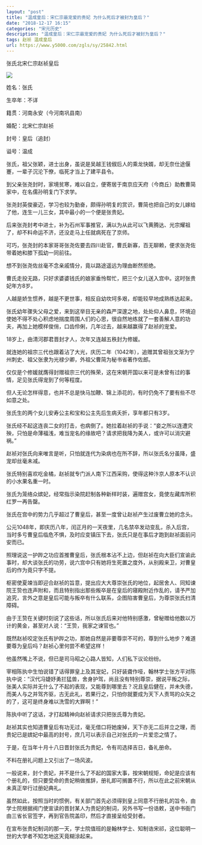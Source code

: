 ```yaml
---
layout: "post"
title: "温成皇后：宋仁宗最宠爱的贵妃 为什么死后才被封为皇后？"
date: "2018-12-17 16:15"
categories: "宋元历史"
description: "温成皇后：宋仁宗最宠爱的贵妃 为什么死后才被封为皇后？"
tags: 赵祯 温成皇后
url: https://www.y5000.com/zgls/sy/25842.html
---
```






张氏北宋仁宗赵祯皇后

![](https://img.y5000.com/uploads/allimg/170929/13-1F9291K444420.jpg)

姓名：张氏

生卒年：不详

籍贯：河南永安（今河南巩县南）

婚配：北宋仁宗赵祯

封号：皇后（追封）

谥号：温成

张氏，祖父张颖，进士出身，虽说是吴越王钱俶后人的乘龙快婿，却无奈仕途偃蹇，一辈子沉沦下僚，临死才当上了建平县令。

到父亲张尧封时，家境贫寒，难以自立，便寄居于南京应天府（今商丘）助教曹简家中，在名儒孙明复门下求学。

张尧封英俊豪迈，学习也较为勤奋，颇得孙明复的赏识，曹简也把自己的女儿嫁给了他，连生一儿三女，其中最小的一个便是张贵妃。

后来张尧封考中进士，补为石州军事推官，满以为从此可以飞黄腾达、光宗耀祖了，却不料命运不济，还没走马上任就病死在了京师。

可巧，张尧封的本家哥哥张尧佐要去四川赴官，曹氏新寡，百无聊赖，便求张尧佐带着她和膝下孤幼一同前往。

想不到张尧佐丝毫不念亲戚情分，竟以路途遥远为理由断然拒绝。

曹氏走投无路，只好求婆婆钱氏的娘家垂怜帮忙，把三个女儿送入宫中。这时张贵妃年方8岁。

人越是娇生惯养，越是不更世事，相反自幼坎坷多艰，却能较早地成熟练达起来。

张氏幼年骤失父母之爱，来到这举目无亲的森严深邃之地，处处仰人鼻息，环境迫使她不得不处心积虑地揣度周围人们的心思，很自然地练就了一套善解人意的功夫，再加上她模样俊俏，口齿伶俐，几年过去，越来越赢得了赵祯的宠爱。

18岁上，由清河郡君晋封才人，次年又连越五秩封为修媛。

就连她的祖宗三代也跟着沾了大光，庆历二年（1042年），追赠其曾祖张文渐为宁州刺史、祖父张隶为光禄少卿，外祖父曹简为秘书省著作佐郎。

仅仅是个修媛就膺得封赠祖宗三代的殊荣，这在宋朝开国以来可是未曾有过的事情，足见张氏得宠到了何等程度。

但人无论怎样得意，也并不总是快马加鞭、锦上添花的，有时仍免不了要有些不尽如意之处。

张氏生的两个女儿安寿公主和宝和公主先后生病夭折，享年都只有3岁。

张氏经不起这连丧二女的打击，也病倒了。她拉着赵祯的手说：“妾之所以连遭灾殃，只怕是命薄福浅，难当宠名的缘故吧？请求把我降为美人，或许可以消灾避祸。”

赵祯对张氏向来唯言是听，只怕就连代为染病也在所不辞，所以张氏名分虽降，盛宠却丝毫未减。

张氏特别喜欢吃金橘，赵祯就专门派人南下江西采购，使得这种汴京人原本不认识的小水果名重一时。

张氏为笼络众嫔妃，经常指示染院赶制各种新样时装，遍赠宫女，竟使左藏库所积红罗一再告罄。

张氏在宫中的势力几乎超过了曹皇后，甚至一度曾让赵祯产生过废曹立她的念头。

公元1048年，即庆历八年，闰正月的一天夜里，几名禁卒发动变乱，杀入后宫，当时多亏曹皇后临危不惧，及时应变镇压下去，张氏只是在事后才跑到赵祯面前问安而已。

照理说这一护跸之功应首推曹皇后，张氏根本沾不上边，但赵祯在向大臣们宣谕此事时，却大谈张氏的功劳，说六宫中只有她将生死置之度外，从别殿来卫，对曹皇后的作为竟只字不提。

枢密使夏竦当即迎合赵祯的旨意，提出应大大尊崇张氏的地位，起居舍人、同知谏院王贽也连声附和，而且特别指出那些叛卒是在皇后的寝殿附近作乱的，请予严加追究，言外之意是皇后可能与叛卒有什么联系，企图陷害曹皇后，为尊崇张氏扫清障碍。

由于王贽在关键时刻说了这些话，所以张氏后来对他特别感激，曾秘赠给他数以万计的黄金，甚至对人说：“王贽，我家之谏官也。”

既然赵祯咬定张氏有护跸之功，那她自然是非要尊崇不可的，尊到什么地步？难道要尊为皇后吗？赵祯心里何尝不希望这样！

他虽然嘴上不说，但已是司马昭之心路人皆知，人们私下议论纷纷。

宰相陈执中生怕说错了话得罪皇上及其宠妃，只好装聋作哑，翰林学士张方平对陈执中说：“汉代冯婕妤勇拦猛兽，舍身护驾，尚且没有特别尊崇，据说平叛之际，张美人实际并无什么了不起的表现，又能尊到哪里去？况且皇后健在，并未失德，而美人与之并驾齐驱，古无此礼，若果行之，只怕你就要成为天下人责骂的众矢之的了，这可是终身难以洗雪的大罪啊！”

陈执中听了这话，才打起精神向赵祯请求只把张氏尊为贵妃。

赵祯其实也知道曹皇后有功无过，毫无借口将她废掉，天下亦无二后并立之理，而贵妃已是嫔妃中最高的封号，庶几可以表示自己对张氏的一片爱恋之情了。

于是，在当年十月十八日晋封张氏为贵妃，令有司选择吉日，备礼册命。

不料在册礼问题上又引出了一场风波。

一般说来，封个贵妃，并不是什么了不起的国家大事，按宋朝规矩，命妃是应该有个册礼的，但只要受命的贵妃稍做推辞，册礼即可搁置不行，所以在此之前宋朝从未真正举行过册妃典礼。

虽然如此，按照当时的惯例，有关部门首先必须得到皇上同意不行册礼的旨令，由学士院根据阀门使宣读的晋封某人为贵妃的制词，另外书写一份诰敕，送中书衙门由三省长官签字，再到官告院盖印，然后才直接呈给受封者。

在宣布张贵妃制词的那一天，学士院值班的是翰林学士、知制诰宋祁，这位聪明一世的大学者不知怎地这天竟糊涂起来。
